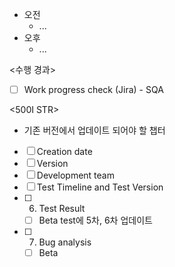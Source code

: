 - 오전
	- ...
- 오후
	- ...

<수행 경과>
- [ ] Work progress check (Jira) - SQA

<500I STR>
- 기존 버전에서 업데이트 되어야 할 챕터
- [ ] Creation date
- [ ] Version
- [ ] Development team
- [ ] Test Timeline and Test Version
- [ ] 6. Test Result
	- [ ] Beta test에 5차, 6차 업데이트
- [ ] 7. Bug analysis
	- [ ] Beta